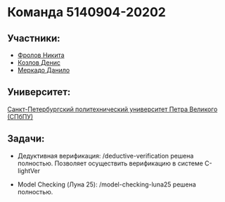 # Команда 5140904-20202

## Участники:

- [Фролов Никита](https://github.com/FrolovNV)
- [Козлов Денис](https://github.com/den-is-coding)
- [Меркадо Данило](https://github.com/danianmercado)

## Университет:
[Санкт-Петербургский политехнический университет Петра Великого (СПбПУ)](https://www.spbstu.ru/)

## Задачи:
- Дедуктивная верификация: /deductive-verification решена полностью. Позволяет осуществить верификацию в системе C-lightVer

- Model Checking (Луна 25): /model-checking-luna25 решена полностью.
